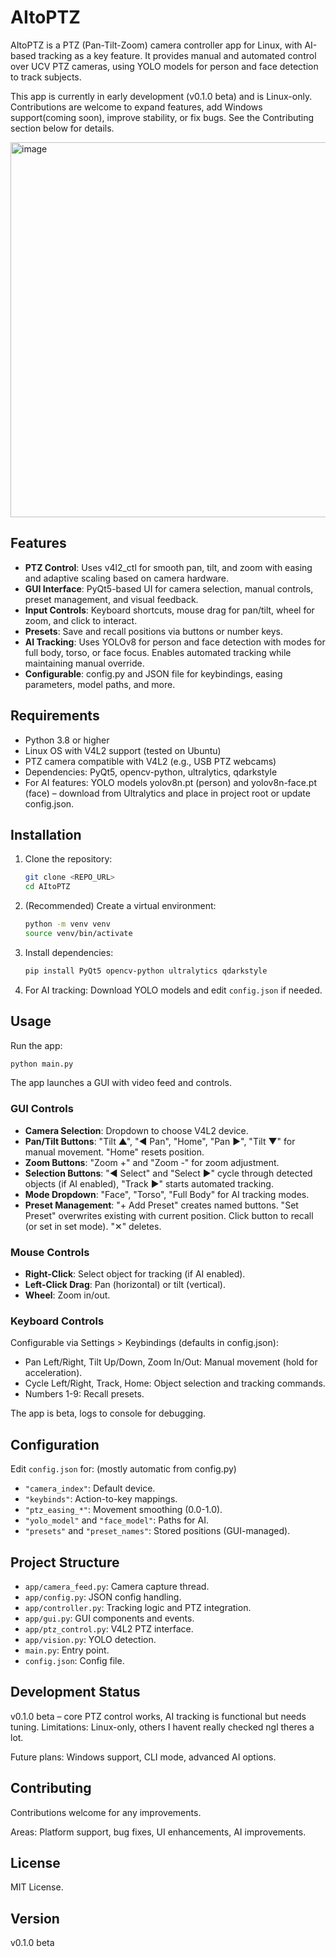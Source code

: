 # AItoPTZ

AItoPTZ is a PTZ (Pan-Tilt-Zoom) camera controller app for Linux, with AI-based tracking as a key feature. It provides manual and automated control over UCV PTZ cameras, using YOLO models for person and face detection to track subjects.

This app is currently in early development (v0.1.0 beta) and is Linux-only. Contributions are welcome to expand features, add Windows support(coming soon), improve stability, or fix bugs. See the Contributing section below for details.

<img width="600" height=auto alt="image" src="https://github.com/user-attachments/assets/b5ab6252-27c8-4c63-a28c-08d5e4a61eb3" />


## Features

- **PTZ Control**: Uses v4l2_ctl for smooth pan, tilt, and zoom with easing and adaptive scaling based on camera hardware.
- **GUI Interface**: PyQt5-based UI for camera selection, manual controls, preset management, and visual feedback.
- **Input Controls**: Keyboard shortcuts, mouse drag for pan/tilt, wheel for zoom, and click to interact.
- **Presets**: Save and recall positions via buttons or number keys.
- **AI Tracking**: Uses YOLOv8 for person and face detection with modes for full body, torso, or face focus. Enables automated tracking while maintaining manual override.
- **Configurable**: config.py and JSON file for keybindings, easing parameters, model paths, and more.


## Requirements

- Python 3.8 or higher
- Linux OS with V4L2 support (tested on Ubuntu)
- PTZ camera compatible with V4L2 (e.g., USB PTZ webcams)
- Dependencies: PyQt5, opencv-python, ultralytics, qdarkstyle
- For AI features: YOLO models yolov8n.pt (person) and yolov8n-face.pt (face) – download from Ultralytics and place in project root or update config.json.

## Installation

1. Clone the repository:
   ```bash
   git clone <REPO_URL>
   cd AItoPTZ
   ```

2. (Recommended) Create a virtual environment:
   ```bash
   python -m venv venv
   source venv/bin/activate
   ```

3. Install dependencies:
   ```bash
   pip install PyQt5 opencv-python ultralytics qdarkstyle
   ```

4. For AI tracking: Download YOLO models and edit `config.json` if needed.

## Usage

Run the app:
```bash
python main.py
```

The app launches a GUI with video feed and controls.

### GUI Controls

- **Camera Selection**: Dropdown to choose V4L2 device.
- **Pan/Tilt Buttons**: "Tilt ▲", "◀ Pan", "Home", "Pan ▶", "Tilt ▼" for manual movement. "Home" resets position.
- **Zoom Buttons**: "Zoom +" and "Zoom -" for zoom adjustment.
- **Selection Buttons**: "◀ Select" and "Select ▶" cycle through detected objects (if AI enabled), "Track ▶" starts automated tracking.
- **Mode Dropdown**: "Face", "Torso", "Full Body" for AI tracking modes.
- **Preset Management**: "+ Add Preset" creates named buttons. "Set Preset" overwrites existing with current position. Click button to recall (or set in set mode). "✕" deletes.

### Mouse Controls

- **Right-Click**: Select object for tracking (if AI enabled).
- **Left-Click Drag**: Pan (horizontal) or tilt (vertical).
- **Wheel**: Zoom in/out.

### Keyboard Controls

Configurable via Settings > Keybindings (defaults in config.json):
- Pan Left/Right, Tilt Up/Down, Zoom In/Out: Manual movement (hold for acceleration).
- Cycle Left/Right, Track, Home: Object selection and tracking commands.
- Numbers 1-9: Recall presets.

The app is beta, logs to console for debugging.

## Configuration

Edit `config.json` for:  (mostly automatic from config.py)
- `"camera_index"`: Default device.
- `"keybinds"`: Action-to-key mappings.
- `"ptz_easing_*"`: Movement smoothing (0.0-1.0).
- `"yolo_model"` and `"face_model"`: Paths for AI.
- `"presets"` and `"preset_names"`: Stored positions (GUI-managed).

## Project Structure

- `app/camera_feed.py`: Camera capture thread.
- `app/config.py`: JSON config handling.
- `app/controller.py`: Tracking logic and PTZ integration.
- `app/gui.py`: GUI components and events.
- `app/ptz_control.py`: V4L2 PTZ interface.
- `app/vision.py`: YOLO detection.
- `main.py`: Entry point.
- `config.json`: Config file.

## Development Status

v0.1.0 beta – core PTZ control works, AI tracking is functional but needs tuning. Limitations: Linux-only, others I havent really checked ngl theres a lot.

Future plans: Windows support, CLI mode, advanced AI options.

## Contributing

Contributions welcome for any improvements.

Areas: Platform support, bug fixes, UI enhancements, AI improvements.

## License

MIT License.

## Version

v0.1.0 beta
